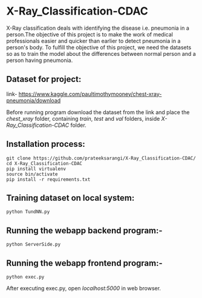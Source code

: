 # X-Ray_Classification-CDAC

X-Ray classification deals with identifying the disease i.e. pneumonia in a person.The objective of this project is to make the work of medical professionals easier  and quicker than earlier to detect pneumonia in a person's body. To fulfill the objective of this project, we need the datasets so as to train the model about the differences between normal person and a person having pneumonia.

## Dataset for project: 

link- https://www.kaggle.com/paultimothymooney/chest-xray-pneumonia/download

Before running program download the dataset from the link and place the *chest_xray* folder, containing *train*, *test* and *val* folders, inside *X-Ray_Classification-CDAC* folder.

## Installation process:

	git clone https://github.com/prateeksarangi/X-Ray_Classification-CDAC/
	cd X-Ray_Classification-CDAC
	pip install virtualenv
	source bin/activate
	pip install -r requirements.txt

## Training dataset on local system: 

	python TundNN.py

## Running the webapp backend program:-

	python ServerSide.py

## Running the webapp frontend program:-

	python exec.py

After executing exec.py, open *localhost:5000* in web browser.

